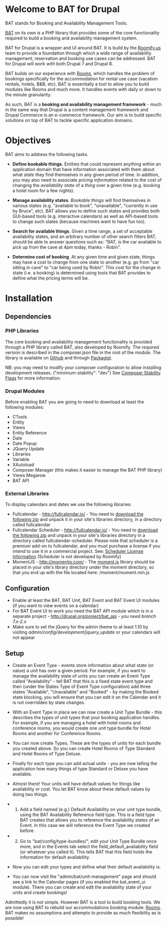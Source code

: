 # Welcome to BAT for Drupal

BAT stands for Booking and Availability Management Tools.

[BAT](https://github.com/roomify/bat) on its own is a PHP library that provides some of the core functionality required to build a booking and availability management system.

BAT for Drupal is a wrapper and UI around BAT. It is build by the [Roomify.us](https://roomify.us) team to provide a foundation through which a wide range of availability management, reservation and booking use cases can be addressed. BAT for Drupal will work with both Drupal 7 and Drupal 8.

BAT builds on our experience with [Rooms](http://drupal.org/project/rooms), which handles the problem of bookings specifically for the accommodation for rental use case (vacation rentals, hotels, B&B, etc). BAT is essentially a tool to allow you to build modules like Rooms and much more. It handles events with daily or down to the minute granularity.

As such, BAT is a **booking and availability management framework** - much in the same way that Drupal is a content management framework and Drupal Commerce is an e-commerce framework. Our aim is to build specific solutions on top of BAT to tackle specific application domains.


# Objectives

BAT aims to address the following tasks.

- **Define bookable things**. Entities that could represent anything within an application domain that have information associated with them about what *state* they find themselves in any given period of time. In addition, you may also need to associate *pricing information* related to the cost of changing the *availability state* of a *thing* over a given time (e.g. booking a hotel room for a few nights).

- **Manage availability states**. *Bookable things* will find themselves in various states (e.g. "available to book", "unavailable", "currently in use by Bruce", etc). BAT allows you to define such states and provides both GUI-based tools (e.g. interactive calendars) as well as API-based tools to change such states (because machines want to have fun too).

- **Search for available things**.  Given a time range, a set of acceptable availability states, and an arbitrary number of other search filters BAT, should be able to answer questions such as: "BAT, is the car available to pick up from the cave at 4pm today, thanks - Robin".

- **Determine cost of booking**. At any given time and given state, things may have a cost to change from one state to another (e.g. go from "car sitting in cave" to "car being used by Robin". This cost for the change in state (i.e. a booking) is determined using tools that BAT provides to define what the pricing terms will be.


# Installation

## Dependencies

### PHP Libraries
The core booking and availability management functionality is provided through a PHP library called BAT, also developed by Roomify. The required version is described in the composer.json file in the root of the module. The library is available on [Github](https://github.com/roomify/bat) and through [Packagist](https://packagist.org/packages/roomify/bat).

NB: you may need to modify your composer configuration to allow installing development releases. ("minimum-stability": "dev") See [Composer Stability Flags](https://igor.io/2013/02/07/composer-stability-flags.html) for more information.

### Drupal Modules

Before enabling BAT you are going to need to download at least the following modules:
- CTools
- Entity
- Views
- Entity Reference
- Date
- Date Popup
- JQuery Update
- Libraries
- Variable
- XAutoload
- Composer Manager (this makes it easier to manage the BAT PHP library)
- Views Megarow
- BAT API

### External Libraries

To display calendars and dates we use the following libraries:

- Fullcalendar - http://fullcalendar.io/ - You need to [download the following zip](https://github.com/arshaw/fullcalendar/releases/download/v2.6.0/fullcalendar-2.6.0.zip) and unpack it in your site's libraries directory, in a directory called fullcalendar
- Fullcalendar Scheduler - http://fullcalendar.io/ - You need to [download the following zip](https://github.com/fullcalendar/fullcalendar-scheduler/releases/download/v1.2.0/fullcalendar-scheduler-1.2.0.zip) and unpack in your site's libraries directory in a directory called fullcalendar-scheduler. Please note that scheduler is a premium add-on to fullcalendar, and you must purchase a license if you intend to use it in a commercial project. See: [Scheduler License Information](http://fullcalendar.io/scheduler/license/) (Scheduler is not developed by Roomify)
- MomentJS - http://momentjs.com/ - The [moment.js](http://momentjs.com/downloads/moment.min.js) library should be placed in your site's library directory under the moment directory, so that you end up with the file located here: <library path>/moment/moment.min.js

## Configuration
 - Enable at least the BAT, BAT Unit, BAT Event and BAT Event UI modules (if you want to view events on a calendar)
 - For BAT Event UI to work you need the BAT API module which is in a separate project - http://drupal.org/project/bat_api - *you need branch 7.x-2.x*
 - Make sure to set the jQuery for the admin theme to at least 1.10 by visiting *admin/config/development/jquery_update* or your calendars will not appear

## Setup

- Create an Event Type - events store information about what state (or value) a unit has over a given period. For example, if you want to manage the availability state of units you can create an Event Type called "Availability" - tell BAT that this is a fixed state event type and then (under the States Type of Event Type configuration) add three states "Available", "Unavailable" and "Booked" - by making the Booked state blocking, you will ensure that you can edit it on the Calendar and it is not overridden by state changes.

- With an Event Type in place we can now create a Unit Type Bundle - this describes the types of unit types that your booking application handles. For example, if you are managing a hotel with hotel rooms and conference rooms, you would create one unit type bundle for Hotel Rooms and another for Conference Rooms.

- You can now create Types. These are the types of units for each bundle you created above. So you can create Hotel Rooms of Type Standard and Hotel Rooms of Type Deluxe.

- Finally for each type you can add actual units - you are now telling the application how many things of type Standard or Deluxe you have available.

- Almost there! Your units will have default values for things like availability or cost. You let BAT know about these default values by doing two things.

- 1. Add a field named (e.g.) Default Availability on your unit type bundle, using the BAT Availability Reference field type. This is a field type BAT creates that allows you to reference the availability states of an Event. In this case we will reference the Event Type we created before.

- 2. Go to "bat/config/type-bundles/", edit your Unit Type Bundle once more, and in the Events tab select the field_default_availability field (or whatever you called it). This tells BAT that this field holds the information for default availability.

- Now you can edit your types and define what their default availability is.

- You can now visit the "admin/bat/unit-management" page and should see a link to the Calendar pages (if you enabled the bat_event_ui module). There you can create and edit the availability state of your units and create bookings!


Admittedly it is not simple. However BAT is a tool to build booking tools. We are now using BAT to rebuild our accommodations booking module: [Rooms](http://drupal.org/project/rooms). BAT makes no assumptions and attempts to provide as much flexibility as is possible!
